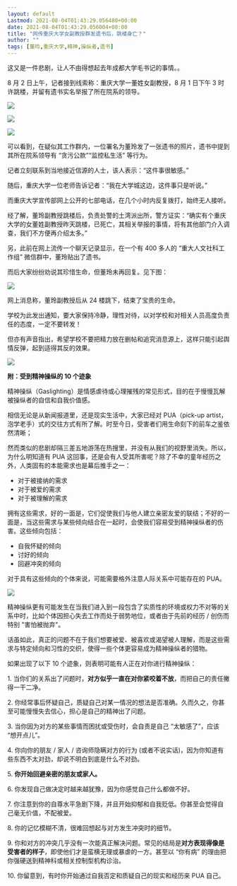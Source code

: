 ```yaml
---
layout: default
Lastmod: 2021-08-04T01:43:29.056480+00:00
date: 2021-08-04T01:43:29.056004+00:00
title: "网传重庆大学女副教授群发遗书后，跳楼身亡？"
author: ""
tags: [董玲,重庆大学,精神,操纵者,遗书]
---
```


这又是一件悲剧，让人不由得想起去年成都大学毛书记的事情。。  

8 月 2 日上午，记者接到线索称：重庆大学一董姓女副教授，8 月 1 日下午 3 时许跳楼，并留有遗书实名举报了所在院系的领导。

![](https://images.weserv.nl/?url=https%3A//nimg.ws.126.net/%3Furl%3Dhttp%253A%252F%252Fdingyue.ws.126.net%252F2021%252F0803%252F28eb1025j00qx8pud000dc000ft005lm.jpg%26thumbnail%3D650x2147483647%26quality%3D80%26type%3Djpg)

  

![](https://images.weserv.nl/?url=https%3A//nimg.ws.126.net/%3Furl%3Dhttp%253A%252F%252Fdingyue.ws.126.net%252F2021%252F0803%252Fe9228f1cj00qx8pud001ic000g700itm.jpg%26thumbnail%3D650x2147483647%26quality%3D80%26type%3Djpg)

  

![](https://images.weserv.nl/?url=https%3A//nimg.ws.126.net/%3Furl%3Dhttp%253A%252F%252Fdingyue.ws.126.net%252F2021%252F0803%252F42a78fccj00qx8pud000pc000b400hwm.jpg%26thumbnail%3D650x2147483647%26quality%3D80%26type%3Djpg)

  

可以看到，在疑似其工作群内，一位署名为董玲发了一张遗书的照片，遗书中提到其所在院系领导有 “贪污公款”“监控私生活” 等行为。  

记者立刻联系到当地接近信源的人士，该人表示：“这件事很敏感。”

随后，重庆大学一位老师告诉记者：“我在大学城这边，这件事只是听说。”

而重庆大学宣传部网上公开的七部电话，在几个小时内反复拨打，始终无人接听。

经了解，董玲副教授跳楼后，负责处警的土湾派出所，警方证实：“确实有个重庆大学的女董姓副教授昨天跳楼，已死亡，其相关举报的事情，将有其他部门介入调查，我们不方便再介绍太多。”

另，此前在网上流传一个聊天记录显示，在一个有 400 多人的 “重大人文社科工作组” 微信群中，董玲贴出了遗书。

而后大家纷纷劝说其珍惜生命，但董玲未再回复。见下图：

![](https://images.weserv.nl/?url=https%3A//nimg.ws.126.net/%3Furl%3Dhttp%253A%252F%252Fdingyue.ws.126.net%252F2021%252F0803%252F9354bcbaj00qx8pud000sc000mt00cum.jpg%26thumbnail%3D650x2147483647%26quality%3D80%26type%3Djpg)

  

网上消息称，董玲副教授后从 24 楼跳下，结束了宝贵的生命。

学校为此发出通知，要大家保持冷静，理性对待，以对学校和对相关人员高度负责任的态度，一定不要转发！

但亦有声音指出，希望学校不要把精力放在删帖和追究消息源上，这样只能引起舆情反弹，起到适得其反的效果。

![](https://images.weserv.nl/?url=https%3A//nimg.ws.126.net/%3Furl%3Dhttp%253A%252F%252Fdingyue.ws.126.net%252F2021%252F0803%252F394414a9j00qx8pud001bc000sp00ekm.jpg%26thumbnail%3D650x2147483647%26quality%3D80%26type%3Djpg)

  

**附：受到精神操纵的 10 个迹象**

精神操纵（Gaslighting）是情感虐待或心理摧残的常见形式，目的在于慢慢瓦解被操纵者的自信和自我价值感。

相信无论是从新闻报道里，还是现实生活中，大家已经对 PUA（pick-up artist，泡学老手）式的交往方式有所了解。时至今日，受害者们用生命刻下的前车之鉴依然清晰；

然而类似的悲剧却隔三差五地游荡在热搜里，并没有从我们的视野里消失。所以，为什么明知道有 PUA 这回事，还是会有人受其所害呢？除了不幸的童年经历之外，人类固有的本能需求也是幕后推手之一：

*   对于被接纳的需求
*   对于被爱的需求
*   对于被理解的需求

拥有这些需求，好的一面是，它们促使我们与他人建立亲密友爱的联结；不好的一面是，当这些需求与某些倾向结合在一起时，会使我们容易受到精神操纵者的伤害。这些倾向包括：

*   自我怀疑的倾向
*   讨好的倾向
*   回避冲突的倾向

对于具有这些倾向的个体来说，可能需要格外注意人际关系中可能存在的 PUA。

![](https://images.weserv.nl/?url=https%3A//nimg.ws.126.net/%3Furl%3Dhttp%253A%252F%252Fdingyue.ws.126.net%252F2021%252F0803%252Fe1346812j00qx8pud001ec000u000gom.jpg%26thumbnail%3D650x2147483647%26quality%3D80%26type%3Djpg)

  

精神操纵更有可能发生在当我们进入到一段包含了实质性的环境或权力不对等的关系中时，比如个体因担心失去工作而处于弱势地位，或者由于先前的经历 / 创伤而特别 "害怕被抛弃"。

话虽如此，真正的问题不在于我们想要被爱、被喜欢或渴望被人理解，而是这些需求与特定倾向和习性的交织，使得一些个体更容易成为精神操纵者的猎物。

如果出现了以下 10 个迹象，则表明可能有人正在对你进行精神操纵：

1\. 当你们的关系出了问题时，**对方似乎一直在对你紧咬着不放**，而把自己的责任撇得一干二净。

2\. 你经常事后怀疑自己，质疑自己对某一情况的想法是否准确。久而久之，你甚至可能慢慢失去信心，担心是自己的精神出了问题。

3\. 当你因为对方的某些事情而困扰或受伤时，会自责是自己 “太敏感了”，应该 “想开点儿”。

4\. 你向你的朋友 / 家人 / 咨询师隐瞒对方的行为 (或者不说实话)，因为你知道有些东西不太对劲，却说不明白到底是什么不对劲。

5\. **你开始回避亲密的朋友或家人。**

6\. 你发现自己做决定时越来越犹豫，因为你感觉自己什么都做不好。

7\. 你注意到你的自尊水平急剧下降，并且开始抑郁和自我贬低。你甚至会觉得自己毫无价值，不配被爱。

8\. 你的记忆模糊不清，很难回想起与对方发生冲突时的细节。

9\. 你和对方的冲突几乎没有一次能真正解决问题。常见的结局是**对方表现得像是受害者的样子**，即使他们才是蛮横无理或暴虐的一方。甚至以 “你有病” 的理由把你强硬送到精神科或相关控制型机构诊治。

10\. 你留意到，有时你开始通过自我否定和质疑自己的现实和经历来 PUA 自己。
